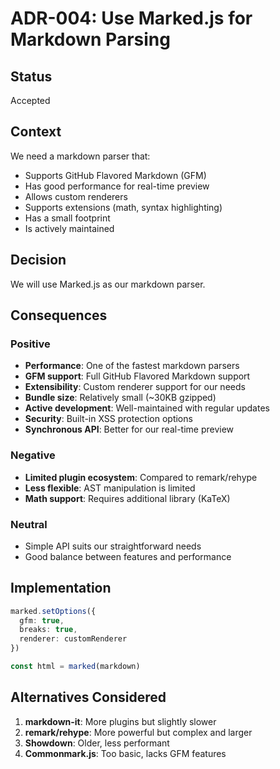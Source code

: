 # ADR-004: Use Marked.js for Markdown Parsing

## Status
Accepted

## Context
We need a markdown parser that:
- Supports GitHub Flavored Markdown (GFM)
- Has good performance for real-time preview
- Allows custom renderers
- Supports extensions (math, syntax highlighting)
- Has a small footprint
- Is actively maintained

## Decision
We will use Marked.js as our markdown parser.

## Consequences

### Positive
- **Performance**: One of the fastest markdown parsers
- **GFM support**: Full GitHub Flavored Markdown support
- **Extensibility**: Custom renderer support for our needs
- **Bundle size**: Relatively small (~30KB gzipped)
- **Active development**: Well-maintained with regular updates
- **Security**: Built-in XSS protection options
- **Synchronous API**: Better for our real-time preview

### Negative
- **Limited plugin ecosystem**: Compared to remark/rehype
- **Less flexible**: AST manipulation is limited
- **Math support**: Requires additional library (KaTeX)

### Neutral
- Simple API suits our straightforward needs
- Good balance between features and performance

## Implementation
```typescript
marked.setOptions({
  gfm: true,
  breaks: true,
  renderer: customRenderer
})

const html = marked(markdown)
```

## Alternatives Considered
1. **markdown-it**: More plugins but slightly slower
2. **remark/rehype**: More powerful but complex and larger
3. **Showdown**: Older, less performant
4. **Commonmark.js**: Too basic, lacks GFM features